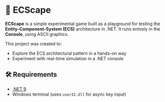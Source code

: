# 🚀 ECScape

**ECScape** is a simple experimental game built as a playground for testing the **Entity-Component-System (ECS)** architecture in .NET. It runs entirely in the **Console**, using ASCII graphics.


This project was created to:
- Explore the ECS architectural pattern in a hands-on way
- Experiment with real-time simulation in a .NET console

## 🛠️ Requirements

- [.NET 9](https://dotnet.microsoft.com/)  
- Windows terminal (uses `user32.dll` for async key input)
